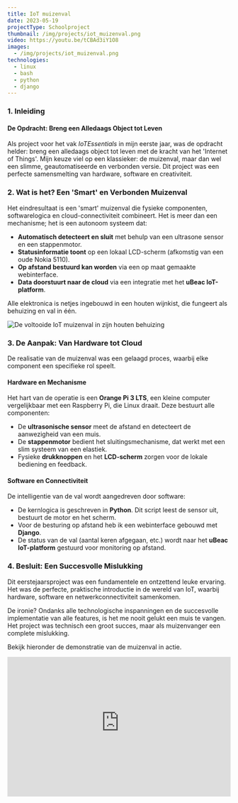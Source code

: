 ```yaml
---
title: IoT muizenval
date: 2023-05-19
projectType: Schoolproject
thumbnail: /img/projects/iot_muizenval.png
video: https://youtu.be/tCBAd3iY1O8
images:
  - /img/projects/iot_muizenval.png
technologies:
  - linux
  - bash
  - python
  - django
---
```


### 1. Inleiding

#### De Opdracht: Breng een Alledaags Object tot Leven

Als project voor het vak _IoTEssentials_ in mijn eerste jaar, was de opdracht helder: breng een alledaags object tot leven met de kracht van het 'Internet of Things'. Mijn keuze viel op een klassieker: de muizenval, maar dan wel een slimme, geautomatiseerde en verbonden versie. Dit project was een perfecte samensmelting van hardware, software en creativiteit.

### 2. Wat is het? Een 'Smart' en Verbonden Muizenval

Het eindresultaat is een 'smart' muizenval die fysieke componenten, softwarelogica en cloud-connectiviteit combineert. Het is meer dan een mechanisme; het is een autonoom systeem dat:

- **Automatisch detecteert en sluit** met behulp van een ultrasone sensor en een stappenmotor.
- **Statusinformatie toont** op een lokaal LCD-scherm (afkomstig van een oude Nokia 5110).
- **Op afstand bestuurd kan worden** via een op maat gemaakte webinterface.
- **Data doorstuurt naar de cloud** via een integratie met het **uBeac IoT-platform**.

Alle elektronica is netjes ingebouwd in een houten wijnkist, die fungeert als behuizing en val in één.

![De voltooide IoT muizenval in zijn houten behuizing](/img/projects/iot_muizenval.png)

### 3. De Aanpak: Van Hardware tot Cloud

De realisatie van de muizenval was een gelaagd proces, waarbij elke component een specifieke rol speelt.

#### Hardware en Mechanisme

Het hart van de operatie is een **Orange Pi 3 LTS**, een kleine computer vergelijkbaar met een Raspberry Pi, die Linux draait. Deze bestuurt alle componenten:

- De **ultrasonische sensor** meet de afstand en detecteert de aanwezigheid van een muis.
- De **stappenmotor** bedient het sluitingsmechanisme, dat werkt met een slim systeem van een elastiek.
- Fysieke **drukknoppen** en het **LCD-scherm** zorgen voor de lokale bediening en feedback.

#### Software en Connectiviteit

De intelligentie van de val wordt aangedreven door software:

- De kernlogica is geschreven in **Python**. Dit script leest de sensor uit, bestuurt de motor en het scherm.
- Voor de besturing op afstand heb ik een webinterface gebouwd met **Django**.
- De status van de val (aantal keren afgegaan, etc.) wordt naar het **uBeac IoT-platform** gestuurd voor monitoring op afstand.

### 4. Besluit: Een Succesvolle Mislukking

Dit eerstejaarsproject was een fundamentele en ontzettend leuke ervaring. Het was de perfecte, praktische introductie in de wereld van IoT, waarbij hardware, software en netwerkconnectiviteit samenkomen.

De ironie? Ondanks alle technologische inspanningen en de succesvolle implementatie van alle features, is het me nooit gelukt een muis te vangen. Het project was technisch een groot succes, maar als muizenvanger een complete mislukking.

Bekijk hieronder de demonstratie van de muizenval in actie.

<iframe style="max-width: 100%;" width="560" height="315" src="https://www.youtube-nocookie.com/embed/tCBAd3iY1O8?si=9nB02cXizRYY426I" title="YouTube video player" frameborder="0" allow="accelerometer; autoplay; clipboard-write; encrypted-media; gyroscope; picture-in-picture; web-share" allowfullscreen></iframe>
